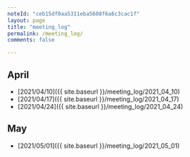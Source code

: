 ```yaml
---
noteId: "ceb15df0aa5311eba5608f6a6c3cac1f"
layout: page
title: "meeting_log"
permalink: /meeting_log/
comments: false

---
```


## April  

- [2021/04/10]({{ site.baseurl }}/meeting_log/2021_04_10)
- [2021/04/17]({{ site.baseurl }}/meeting_log/2021_04_17)
- [2021/04/24]({{ site.baseurl }}/meeting_log/2021_04_24)

## May

- [2021/05/01]({{ site.baseurl }}/meeting_log/2021_05_01)
